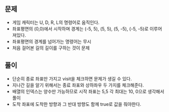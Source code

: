 ## 문제
- 게임 캐릭터는 U, D, R, L의 명령어로 움직인다.
- 좌표평면의 (0,0)에서 시작하며 경계는 (-5, 5), (5, 5), (5, -5), (-5, -5)로 이루어져있다.
- 좌표평면의 경계를 넘어가는 명령어는 무시
- 처음 걸어본 길의 길이를 구하는 것이 문제

## 풀이
- 단순히 종료 좌표만 가지고 visit을 체크하면 문제가 생길 수 있다.
- 지나간 길을 알기 위해서는 종료 좌표와 상하좌우 두 가지를 체크해준다.
- 배열의 인덱스는 양수만 가능하므로 시작 좌표는 5,5 각 최대는 10, 0으로 생각해서 풀이
- 도착 좌표에 도착한 방향과 그 반대 방향도 함께 true로 값을 줘야한다.
